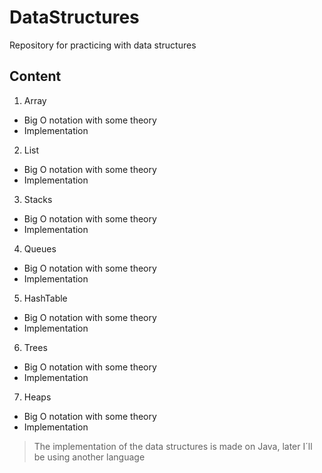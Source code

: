 # DataStructures
Repository for practicing with data structures

## Content

1. Array
* Big O notation with some theory
* Implementation

2. List 
* Big O notation with some theory
* Implementation

3. Stacks
* Big O notation with some theory
* Implementation

4. Queues
* Big O notation with some theory
* Implementation

5. HashTable
* Big O notation with some theory
* Implementation

6. Trees
* Big O notation with some theory
* Implementation

7. Heaps
* Big O notation with some theory
* Implementation

> The implementation of the data structures is made on Java, later I´ll be using another language
